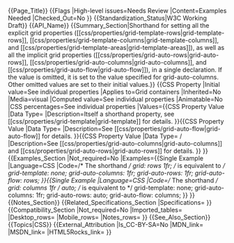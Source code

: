 {{Page_Title}}
{{Flags
|High-level issues=Needs Review
|Content=Examples Needed
|Checked_Out=No
}}
{{Standardization_Status|W3C Working Draft}}
{{API_Name}}
{{Summary_Section|Shorthand for setting all the explicit grid properties ([[css/properties/grid-template-rows|grid-template-rows]], [[css/properties/grid-template-columns|grid-template-columns]], and [[css/properties/grid-template-areas|grid-template-areas]]), as well as all the implicit grid properties ([[css/properties/grid-auto-rows|grid-auto-rows]], [[css/properties/grid-auto-columns|grid-auto-columns]], and [[css/properties/grid-auto-flow|grid-auto-flow]]), in a single declaration. If the <grid-auto-rows> value is omitted, it is set to the value specified for grid-auto-columns. Other omitted values are set to their initial values.}}
{{CSS Property
|Initial value=See individual properties
|Applies to=Grid containers
|Inherited=No
|Media=visual
|Computed value=See individual properties
|Animatable=No
|CSS percentages=See individual properties
|Values={{CSS Property Value
|Data Type=<grid-template>
|Description=Itself a shorthand property, see [[css/properties/grid-template|grid-template]] for details.
}}{{CSS Property Value
|Data Type=<grid-auto-flow>
|Description=See [[css/properties/grid-auto-flow|grid-auto-flow]] for details.
}}{{CSS Property Value
|Data Type=<grid-auto-columns> / <grid-auto-rows>
|Description=See [[css/properties/grid-auto-columns|grid-auto-columns]] and [[css/properties/grid-auto-rows|grid-auto-rows]] for details.
}}
}}
{{Examples_Section
|Not_required=No
|Examples={{Single Example
|Language=CSS
|Code=/*
The shorthand 
*/
grid: rows 1fr;
/* 
is equivalent to
*/
grid-template: none;
grid-auto-columns: 1fr;
grid-auto-rows: 1fr;
grid-auto-flow: rows;
}}{{Single Example
|Language=CSS
|Code=/*
The shorthand 
*/
grid: columns 1fr / auto;
/* 
is equivalent to
*/
grid-template: none;
grid-auto-columns: 1fr;
grid-auto-rows: auto;
grid-auto-flow: columns;
}}
}}
{{Notes_Section}}
{{Related_Specifications_Section
|Specifications=
}}
{{Compatibility_Section
|Not_required=No
|Imported_tables=
|Desktop_rows=
|Mobile_rows=
|Notes_rows=
}}
{{See_Also_Section}}
{{Topics|CSS}}
{{External_Attribution
|Is_CC-BY-SA=No
|MDN_link=
|MSDN_link=
|HTML5Rocks_link=
}}